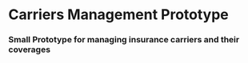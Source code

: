 # Carriers Management Prototype
### Small Prototype for managing insurance carriers and their coverages
